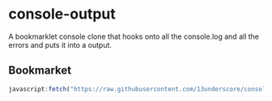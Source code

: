 # console-output
A bookmarklet console clone that hooks onto all the console.log and all the errors and puts it into a output. 

## Bookmarket
```javascript
javascript:fetch("https://raw.githubusercontent.com/13underscore/console-output/main/main-release.js").then(r => r.text()).then(r => eval(r))
```
